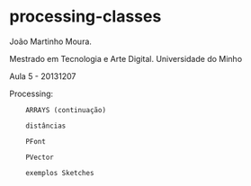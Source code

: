 # processing-classes

  João Martinho Moura.

  Mestrado em Tecnologia e Arte Digital. Universidade do Minho
  
  Aula 5 - 20131207

  Processing:

    	ARRAYS (continuação)

    	distâncias

    	PFont

    	PVector

    	exemplos Sketches

 


